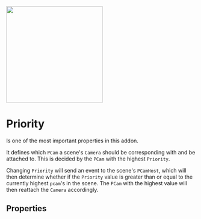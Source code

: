 <img src="/assets/icons/feature-priority.svg" height="256" width="256"/>

# Priority
Is one of the most important properties in this addon.


It defines which `PCam` a scene's `Camera` should be corresponding with and be attached to. This is decided by the `PCam` with the highest `Priority`.


Changing `Priority` will send an event to the scene's `PCamHost`, which will then determine whether if the `Priority` value is greater than or equal to the currently highest `pcam`'s in the scene. The `PCam` with the highest value will then reattach the `Camera` accordingly.


## Properties 
<Property propertyName="priority" propertyType="int" propertyDefault="0">
<template v-slot:propertyDescription>

Determines which `PCam` is currently active. The one with the highest priority will be what decides what `PCam` a scene's `Camera` is attached to.

Modifying this is also what triggers a tween between different `PCams`. See th [Tween page](./tween) for more details.

</template>
<template v-slot:setMethod>

`void` set_priority (`int` priority)

</template>
<template v-slot:setExample>

::: details Example
```gdscript
pcam.set_priority(10)
```
:::

</template>
<template v-slot:getMethod>

`int` get_priority()

</template>
<template v-slot:getExample>

::: details Example
```gdscript
pcam.get_priority()
```
:::

</template>
</Property>

<Property propertyName="Priority Override" propertyType="bool" propertyDefault="false">
<template v-slot:propertyDescription>

To quickly preview a `PCam` without adjusting its `Priority`, this property allows the selected `PCam` to ignore the `Priority` system altogether and forcefully become the active one.
It's partly designed to work within the [Viewfinder](./viewfinder), and will be disabled when running a build export of the game.

</template>

</Property>